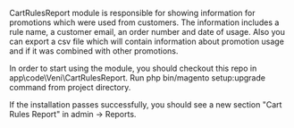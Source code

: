CartRulesReport module is responsible for showing information for promotions which were used from customers. 
The information includes a rule name, a customer email, an order number and date of usage. 
Also you can export a csv file which will contain information about promotion usage and if it was combined with other promotions.

In order to start using the module, you should checkout this repo in app\code\Veni\CartRulesReport.
Run php bin/magento setup:upgrade command from project directory.

If the installation passes successfully, you should see a new section "Cart Rules Report" in admin -> Reports. 
